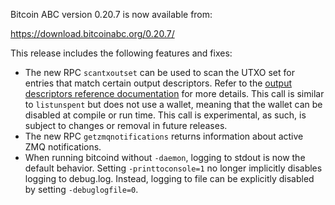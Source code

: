 Bitcoin ABC version 0.20.7 is now available from:

  <https://download.bitcoinabc.org/0.20.7/>

This release includes the following features and fixes:
 - The new RPC `scantxoutset` can be used to scan the UTXO set for entries
   that match certain output descriptors. Refer to the [output descriptors
   reference documentation](/doc/descriptors.md) for more details. This call
   is similar to `listunspent` but does not use a wallet, meaning that the
   wallet can be disabled at compile or run time. This call is experimental,
   as such, is subject to changes or removal in future releases.
 - The new RPC `getzmqnotifications` returns information about active ZMQ
   notifications.
 - When running bitcoind without `-daemon`, logging to stdout is now the 
   default behavior. Setting `-printtoconsole=1` no longer implicitly disables
   logging to debug.log. Instead, logging to file can be explicitly disabled by
   setting `-debuglogfile=0`.
